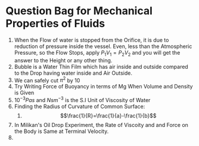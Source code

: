 # Question Bag for Mechanical Properties of Fluids
1. When the Flow of water is stopped from the Orifice, it is due to reduction of pressure inside the vessel. Even, less than the Atmospheric Pressure, so the Flow Stops, apply $P_1V_1=P_2V_2$ and you will get the answer to the Height or any other thing.
2. Bubble is a Water Thin Film which has air inside and outside compared to the Drop having water inside and Air Outside.
3. We can safely cut $\pi^2$ by $10$
4. Try Writing Force of Buoyancy in terms of Mg When Volume and Density is Given
5. $10^{-3}Pa s$ and $Nsm^{-3}$ is the S.I Unit of Viscosity of Water 
6. Finding the Radius of Curvature of Common Surface:
	1. $$\frac{1}{R}=\frac{1}{a}-\frac{1}{b}$$
7. In Milikan's Oil Drop Experiment, the Rate of Viscoity and and Force on the Body is Same at Terminal Velocity.
8. 